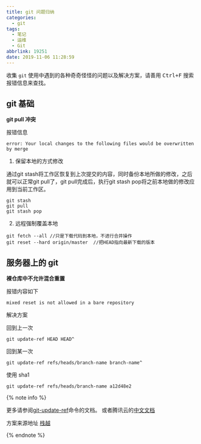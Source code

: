 ```yaml
---
title: git 问题归纳
categories:
  - git
tags:
  - 笔记
  - 运维
  - Git
abbrlink: 19251
date: 2019-11-06 11:28:59
---
```




收集 `git` 使用中遇到的各种奇奇怪怪的问题以及解决方案，请善用 <kbd>Ctrl+F</kbd> 搜索报错信息来查找。



<!-- more -->



## git 基础

**git pull 冲突**

报错信息

```
error: Your local changes to the following files would be overwritten by merge
```



1. 保留本地的方式修改 

 通过git stash将工作区恢复到上次提交的内容，同时备份本地所做的修改，之后就可以正常git pull了，git pull完成后，执行git stash pop将之前本地做的修改应用到当前工作区。 

```
git stash
git pull
git stash pop
```



2. 远程强制覆盖本地

```
git fetch --all //只是下载代码到本地，不进行合并操作
git reset --hard origin/master  //把HEAD指向最新下载的版本
```





## 服务器上的 git



**裸仓库中不允许混合重置**

报错内容如下

```
mixed reset is not allowed in a bare repository
```

解决方案

回到上一次

```
git update-ref HEAD HEAD^
```

回到某一次

```
git update-ref refs/heads/branch-name branch-name^
```

使用 sha1

```
git update-ref refs/heads/branch-name a12d48e2
```

{% note info %}

更多请参阅[git-update-ref](http://schacon.github.com/git/git-update-ref.html)命令的文档。 或者腾讯云的[中文文档](https://cloud.tencent.com/developer/section/1138785)

方案来源地址 [栈越](https://stackoverflow.com/questions/4624881/how-can-i-uncommit-the-last-commit-in-a-git-bare-repository)

{% endnote %}